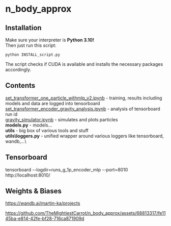 # n_body_approx
## Installation
Make sure your interpreter is **Python 3.10!**\
Then just run this script:
```
python INSTALL_script.py
```
The script checks if CUDA is available and installs the necessary packages accordingly.

## Contents
[set_transformer_one_particle_withmlp_v2.ipynb](set_transformer_one_particle_withmlp_v2.ipynb) - training, results including models and data are logged into tensorboard \
[set_transformer_encoder_gravity_analysis.ipynb](set_transformer_encoder_gravity_analysis.ipynb) - analysis of tensorboard run id\
[gravity_simulator.ipynb](learning_materials%2Fgravity_simulator.ipynb) - simulates and plots particles\
**models.py** - models...\
**utils** - big box of various tools and stuff\
**utils\loggers.py** - unified wrapper around various loggers like tensorboard, wandb,...\

## Tensorboard
tensorboard --logdir=runs_g_1p_encoder_mlp --port=8010\
http://localhost:8010/

## Weights & Biases
https://wandb.ai/martin-ka/projects

https://github.com/TheMightiestCarrot/n_body_approx/assets/68813317/fe1145ba-e814-42fe-bf28-716ca871909d

